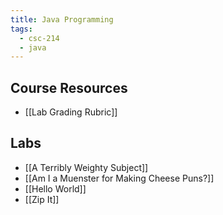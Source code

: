 ```yaml
---
title: Java Programming
tags:
  - csc-214
  - java
---
```

## Course Resources

* [[Lab Grading Rubric]]

## Labs

* [[A Terribly Weighty Subject]]
* [[Am I a Muenster for Making Cheese Puns?]]
* [[Hello World]]
* [[Zip It]]
